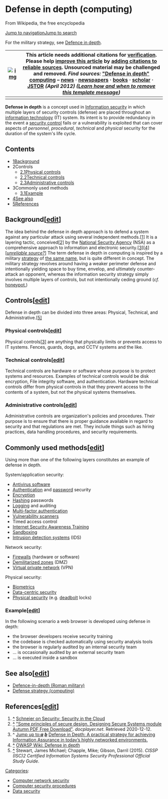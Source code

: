 # Defense in depth (computing)

From Wikipedia, the free encyclopedia

[Jump to navigation](https://en.wikipedia.org/wiki/Defense_in_depth_(computing)#mw-head)[Jump to search](https://en.wikipedia.org/wiki/Defense_in_depth_(computing)#searchInput)

For the military strategy, see [Defence in depth](https://en.wikipedia.org/wiki/Defence_in_depth).

| [![img](https://upload.wikimedia.org/wikipedia/en/thumb/9/99/Question_book-new.svg/50px-Question_book-new.svg.png)](https://en.wikipedia.org/wiki/File:Question_book-new.svg) | This article **needs additional citations for [verification](https://en.wikipedia.org/wiki/Wikipedia:Verifiability)**. Please help [improve this article](https://en.wikipedia.org/w/index.php?title=Defense_in_depth_(computing)&action=edit) by [adding citations to reliable sources](https://en.wikipedia.org/wiki/Help:Referencing_for_beginners). Unsourced material may be challenged and removed. *Find sources:* ["Defense in depth" computing](https://www.google.com/search?as_eq=wikipedia&q="Defense+in+depth"+computing) – [news](https://www.google.com/search?tbm=nws&q="Defense+in+depth"+computing+-wikipedia&tbs=ar:1) **·** [newspapers](https://www.google.com/search?&q="Defense+in+depth"+computing&tbs=bkt:s&tbm=bks) **·** [books](https://www.google.com/search?tbs=bks:1&q="Defense+in+depth"+computing+-wikipedia) **·** [scholar](https://scholar.google.com/scholar?q="Defense+in+depth"+computing) **·** [JSTOR](https://www.jstor.org/action/doBasicSearch?Query="Defense+in+depth"+computing&acc=on&wc=on) *(April 2012)* *([Learn how and when to remove this template message](https://en.wikipedia.org/wiki/Help:Maintenance_template_removal))* |
| ------------------------------------------------------------ | ------------------------------------------------------------ |
|                                                              |                                                              |

**Defense in depth** is a concept used in [Information security](https://en.wikipedia.org/wiki/Information_security) in which multiple layers of security controls (defense) are placed throughout an [information technology](https://en.wikipedia.org/wiki/Information_technology) (IT) system. Its intent is to provide redundancy in the event a [security control](https://en.wikipedia.org/wiki/Security_controls) fails or a vulnerability is exploited that can cover aspects of *personnel*, *procedural*, *technical* and *physical* security for the duration of the system's life cycle.

## Contents



- [1Background](https://en.wikipedia.org/wiki/Defense_in_depth_(computing)#Background)
- 2Controls
  - [2.1Physical controls](https://en.wikipedia.org/wiki/Defense_in_depth_(computing)#Physical_controls)
  - [2.2Technical controls](https://en.wikipedia.org/wiki/Defense_in_depth_(computing)#Technical_controls)
  - [2.3Administrative controls](https://en.wikipedia.org/wiki/Defense_in_depth_(computing)#Administrative_controls)
- 3Commonly used methods
  - [3.1Example](https://en.wikipedia.org/wiki/Defense_in_depth_(computing)#Example)
- [4See also](https://en.wikipedia.org/wiki/Defense_in_depth_(computing)#See_also)
- [5References](https://en.wikipedia.org/wiki/Defense_in_depth_(computing)#References)

## Background[[edit](https://en.wikipedia.org/w/index.php?title=Defense_in_depth_(computing)&action=edit&section=1)]

The idea behind the defense in depth approach is to defend a system against any particular attack using several independent methods.[[1\]](https://en.wikipedia.org/wiki/Defense_in_depth_(computing)#cite_note-schneier2006-1) It is a layering tactic, conceived[[2\]](https://en.wikipedia.org/wiki/Defense_in_depth_(computing)#cite_note-2) by the [National Security Agency](https://en.wikipedia.org/wiki/National_Security_Agency) (NSA) as a comprehensive approach to information and electronic security.[[3\]](https://en.wikipedia.org/wiki/Defense_in_depth_(computing)#cite_note-nsa1-3)[[4\]](https://en.wikipedia.org/wiki/Defense_in_depth_(computing)#cite_note-owasp1-4)[*[unreliable source?](https://en.wikipedia.org/wiki/Wikipedia:Reliable_sources)*] The term defense in depth in computing is inspired by a military [strategy](https://en.wikipedia.org/wiki/Strategy) of [the same name](https://en.wikipedia.org/wiki/Defence_in_depth), but is quite different in concept. The military strategy revolves around having a weaker perimeter defense and intentionally yielding space to buy time, envelop, and ultimately counter-attack an opponent, whereas the information security strategy simply involves multiple layers of controls, but not intentionally ceding ground (*cf.* [honeypot.](https://en.wikipedia.org/wiki/Honeypot_(computing)))

## Controls[[edit](https://en.wikipedia.org/w/index.php?title=Defense_in_depth_(computing)&action=edit&section=2)]

Defense in depth can be divided into three areas: Physical, Technical, and Administrative.[[5\]](https://en.wikipedia.org/wiki/Defense_in_depth_(computing)#cite_note-5)

### Physical controls[[edit](https://en.wikipedia.org/w/index.php?title=Defense_in_depth_(computing)&action=edit&section=3)]

Physical controls[[3\]](https://en.wikipedia.org/wiki/Defense_in_depth_(computing)#cite_note-nsa1-3) are anything that physically limits or prevents access to IT systems. Fences, guards, dogs, and CCTV systems and the like.

### Technical controls[[edit](https://en.wikipedia.org/w/index.php?title=Defense_in_depth_(computing)&action=edit&section=4)]

Technical controls are hardware or software whose purpose is to protect systems and resources. Examples of technical controls would be disk encryption, File integrity software, and authentication. Hardware technical controls differ from physical controls in that they prevent access to the contents of a system, but not the physical systems themselves.

### Administrative controls[[edit](https://en.wikipedia.org/w/index.php?title=Defense_in_depth_(computing)&action=edit&section=5)]

Administrative controls are organization's policies and procedures. Their purpose is to ensure that there is proper guidance available in regard to security and that regulations are met. They include things such as hiring practices, data handling procedures, and security requirements.

## Commonly used methods[[edit](https://en.wikipedia.org/w/index.php?title=Defense_in_depth_(computing)&action=edit&section=6)]

Using more than one of the following layers constitutes an example of defense in depth.

System/application security:

- [Antivirus software](https://en.wikipedia.org/wiki/Antivirus_software)
- [Authentication](https://en.wikipedia.org/wiki/Authentication) and [password](https://en.wikipedia.org/wiki/Password) security
- [Encryption](https://en.wikipedia.org/wiki/Encryption)
- [Hashing](https://en.wikipedia.org/wiki/Hash_function) passwords
- [Logging](https://en.wikipedia.org/wiki/Data_logger) and auditing
- [Multi-factor authentication](https://en.wikipedia.org/wiki/Multi-factor_authentication)
- [Vulnerability scanners](https://en.wikipedia.org/wiki/Vulnerability_scanner)
- Timed access control
- [Internet Security Awareness Training](https://en.wikipedia.org/wiki/Internet_Security_Awareness_Training)
- [Sandboxing](https://en.wikipedia.org/wiki/Sandbox_(computer_security))
- [Intrusion detection systems](https://en.wikipedia.org/wiki/Intrusion_detection_system) (IDS)

Network security:

- [Firewalls](https://en.wikipedia.org/wiki/Firewall_(computing)) (hardware or software)
- [Demilitarized zones](https://en.wikipedia.org/wiki/DMZ_(computing)) (DMZ)
- [Virtual private network](https://en.wikipedia.org/wiki/Virtual_private_network) (VPN)

Physical security:

- [Biometrics](https://en.wikipedia.org/wiki/Biometrics)
- [Data-centric security](https://en.wikipedia.org/wiki/Data-centric_security)
- [Physical security](https://en.wikipedia.org/wiki/Physical_security) (e.g. [deadbolt](https://en.wikipedia.org/wiki/Deadbolt) locks)

### Example[[edit](https://en.wikipedia.org/w/index.php?title=Defense_in_depth_(computing)&action=edit&section=7)]

In the following scenario a web browser is developed using defense in depth:

- the browser developers receive security training
- the codebase is checked automatically using security analysis tools
- the browser is regularly audited by an internal security team
- ... is occasionally audited by an external security team
- ... is executed inside a sandbox

## See also[[edit](https://en.wikipedia.org/w/index.php?title=Defense_in_depth_(computing)&action=edit&section=8)]

- [Defence-in-depth (Roman military)](https://en.wikipedia.org/wiki/Defence-in-depth_(Roman_military))
- [Defense strategy (computing)](https://en.wikipedia.org/wiki/Defense_strategy_(computing))

## References[[edit](https://en.wikipedia.org/w/index.php?title=Defense_in_depth_(computing)&action=edit&section=9)]

1. **[^](https://en.wikipedia.org/wiki/Defense_in_depth_(computing)#cite_ref-schneier2006_1-0)** [Schneier on Security: Security in the Cloud](https://www.schneier.com/blog/archives/2006/02/security_in_the.html)
2. **[^](https://en.wikipedia.org/wiki/Defense_in_depth_(computing)#cite_ref-2)** ["Some principles of secure design. Designing Secure Systems module Autumn PDF Free Download"](https://docplayer.net/17241198-Some-principles-of-secure-design-designing-secure-systems-module-autumn-2015.html). *docplayer.net*. Retrieved 2020-12-12.
3. ^ [Jump up to:***a***](https://en.wikipedia.org/wiki/Defense_in_depth_(computing)#cite_ref-nsa1_3-0) [***b***](https://en.wikipedia.org/wiki/Defense_in_depth_(computing)#cite_ref-nsa1_3-1) [Defense in Depth: A practical strategy for achieving Information Assurance in today’s highly networked environments.](https://www.nsa.gov/ia/_files/support/defenseindepth.pdf)
4. **[^](https://en.wikipedia.org/wiki/Defense_in_depth_(computing)#cite_ref-owasp1_4-0)** [OWASP Wiki: Defense in depth](https://www.owasp.org/index.php/Defense_in_depth)
5. **[^](https://en.wikipedia.org/wiki/Defense_in_depth_(computing)#cite_ref-5)** Stewart, James Michael; Chapple, Mike; Gibson, Darril (2015). *CISSP (ISC)2 Certified Information Systems Security Professional Official Study Guide*.

[Categories](https://en.wikipedia.org/wiki/Help:Category): 

- [Computer network security](https://en.wikipedia.org/wiki/Category:Computer_network_security)
- [Computer security procedures](https://en.wikipedia.org/wiki/Category:Computer_security_procedures)
- [Data security](https://en.wikipedia.org/wiki/Category:Data_security)